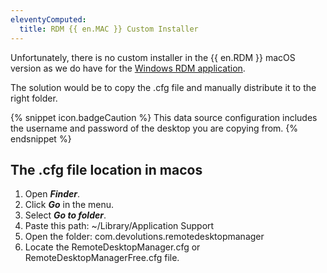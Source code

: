 ```yaml
---
eleventyComputed:
  title: RDM {{ en.MAC }} Custom Installer
---
```

Unfortunately, there is no custom installer in the {{ en.RDM }} macOS version as we do have for the [Windows RDM application](https://help.remotedesktopmanager.com/installation_custominstallerservice.html).

The solution would be to copy the .cfg file and manually distribute it to the right folder.

{% snippet icon.badgeCaution %}
This data source configuration includes the username and password of the desktop you are copying from.
{% endsnippet %}

## The .cfg file location in macos

1. Open ***Finder***.
1. Click ***Go*** in the menu.
1. Select ***Go to folder***.
1. Paste this path: ~/Library/Application Support
1. Open the folder: com.devolutions.remotedesktopmanager
1. Locate the RemoteDesktopManager.cfg or RemoteDesktopManagerFree.cfg file.
